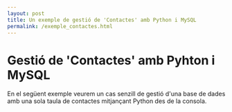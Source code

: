 ```yaml
---
layout: post
title: Un exemple de gestió de 'Contactes' amb Python i MySQL
permalink: /exemple_contactes.html
---
```


# Gestió de 'Contactes' amb Pyhton i MySQL
En el següent exemple veurem un cas senzill de gestió d'una base de dades amb una sola taula de contactes mitjançant Python des de la consola.
